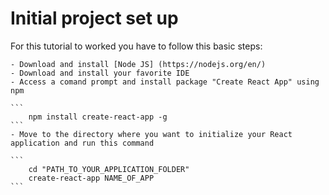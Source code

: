 # Initial project set up

For this tutorial to worked you have to follow this basic steps:

    - Download and install [Node JS] (https://nodejs.org/en/)
    - Download and install your favorite IDE
    - Access a comand prompt and install package "Create React App" using npm

    ```
        npm install create-react-app -g
    ```
    - Move to the directory where you want to initialize your React application and run this command

    ```
        cd "PATH_TO_YOUR_APPLICATION_FOLDER"
        create-react-app NAME_OF_APP
    ```